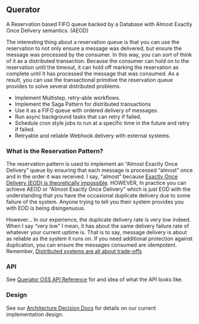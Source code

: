 ## Querator
A Reservation based FIFO queue backed by a Database with Almost Exactly Once Delivery semantics. (AEOD)

The interesting thing about a reservation queue is that you can use the reservation to not only ensure
a message was delivered, but ensure the message was processed by the consumer. In this way, you can
sort of think of it as a distributed transaction. Because the consumer can hold on to the reservation
until the timeout, it can hold off marking the reservation as complete until it has processed the 
message that was consumed. As a result, you can use the transactional primitive the reservation queue 
provides to solve several distributed problems.

* Implement Multistep, retry-able workflows.
* Implement the Saga Pattern for distributed transactions
* Use it as a FIFO queue with ordered delivery of messages.
* Run async background tasks that can retry if failed.
* Schedule cron style jobs to run at a specific time in the future and retry if failed.
* Retryable and reliable Webhook delivery with external systems.

### What is the Reservation Pattern?
The reservation pattern is used to implement an “Almost Exactly Once Delivery” queue by ensuring that 
each message is processed “almost” once and in the order it was received. I say, “almost” because 
[Exactly Once Delivery (EOD) is theoretically impossible](https://bravenewgeek.com/you-cannot-have-exactly-once-delivery/).
HOWEVER, In practice you can achieve AEOD or “Almost Exactly Once Delivery” which is just EOD with the
understanding that you have the occasional duplicate delivery due to some failure of the system. 
Anyone trying to tell you their system provides you with EOD is being disingenuous.

However... In our experience, the duplicate delivery rate is very low indeed. When I say “very low” I 
mean, it has about the same delivery failure rate of whatever your current uptime is. That is to say, 
message delivery is about as reliable as the system it runs on. If you need additional protection against
duplication, you can ensure the messages consumed are idempotent. Remember, [Distributed systems are all 
about trade-offs](https://www.infoq.com/articles/cap-twelve-years-later-how-the-rules-have-changed/)

### API
See [Querator OSS API Reference](https://thrawn01-llc.stoplight.io/docs/querator-oss/924788fc33955-querator-oss-api) for and idea of what the API looks like.

### Design
See our [Architecture Decision Docs](doc/adr) for details on our current implementation design.